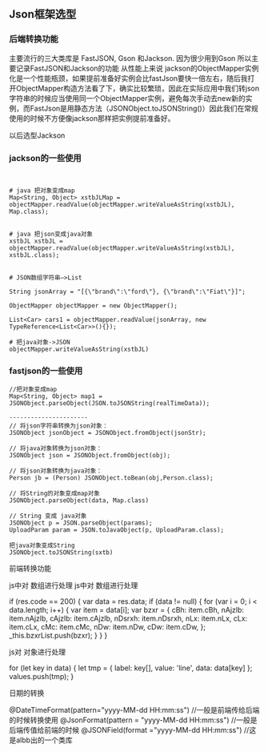 ## Json框架选型
### 后端转换功能
主要流行的三大类库是 FastJSON, Gson 和Jackson. 因为很少用到Gson 所以主要记录FastJSON和Jackson的功能
从性能上来说
jackson的ObjectMapper实例化是一个性能瓶颈，如果提前准备好实例会比fastJson要快一倍左右，随后我打开ObjectMapper构造方法看了下，确实比较繁琐，因此在实际应用中我们转json字符串的时候应当使用同一个ObjectMapper实例，避免每次手动去new新的实例，而FastJson是用静态方法（JSONObject.toJSONString()）因此我们在常规使用的时候不方便像jackson那样把实例提前准备好。

以后选型Jackson

### jackson的一些使用

```aidl


# java 把对象变成map 
Map<String, Object> xstbJLMap = objectMapper.readValue(objectMapper.writeValueAsString(xstbJL), Map.class);


# java 把json变成java对象 
xstbJL xstbJL = objectMapper.readValue(objectMapper.writeValueAsString(xstbJL), xstbJL.class);


# JSON数组字符串–>List

String jsonArray = "[{\"brand\":\"ford\"}, {\"brand\":\"Fiat\"}]";

ObjectMapper objectMapper = new ObjectMapper();

List<Car> cars1 = objectMapper.readValue(jsonArray, new TypeReference<List<Car>>(){});

# 把java对象->JSON
objectMapper.writeValueAsString(xstbJL)

```

### fastjson的一些使用
```
//把对象变成map
Map<String, Object> map1 = JSONObject.parseObject(JSON.toJSONString(realTimeData));

----------------------
// 将json字符串转换为json对象：
JSONObject jsonObject = JSONObject.fromObject(jsonStr);

// 将java对象转换为json对象：
JSONObject json = JSONObject.fromObject(obj);

// 将json对象转换为java对象：
Person jb = (Person) JSONObject.toBean(obj,Person.class);

// 将String的对象变成map对象
JSONObject.parseObject(data, Map.class)

// String 变成 java对象
JSONObject p = JSON.parseObject(params);
UploadParam param = JSON.toJavaObject(p, UploadParam.class);

把java对象变成String
JSONObject.toJSONString(sxtb)
```

前端转换功能

js中对 数组进行处理
js中对 数组进行处理

if (res.code == 200) {
    var data = res.data;
    if (data != null) {
        for (var i = 0; i < data.length; i++) {
            var item = data[i];
            var bzxr = {
                cBh: item.cBh,
                nAjzlb: item.nAjzlb,
                cAjzlb: item.cAjzlb,
                nDsrxh: item.nDsrxh,
                nLx: item.nLx,
                cLx: item.cLx,
                cMc: item.cMc,
                nDw: item.nDw,
                cDw: item.cDw,
            };
            _this.bzxrList.push(bzxr);
        }
    }
}

js对 对象进行处理

for (let key in data) {
    let tmp = {
        label: key[],
        value: 'line',
        data: data[key]
    };
    values.push(tmp);
}



日期的转换

@DateTimeFormat(pattern="yyyy-MM-dd HH:mm:ss") //一般是前端传给后端的时候转换使用
@JsonFormat(pattern = "yyyy-MM-dd HH:mm:ss") //一般是后端传值给前端的时候
@JSONField(format ="yyyy-MM-dd HH:mm:ss") //这是albb出的一个类库






